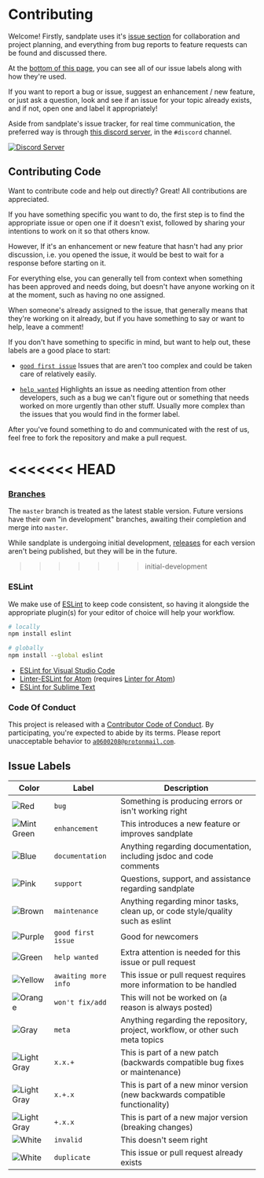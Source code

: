 # Contributing

Welcome! Firstly, sandplate uses it's [issue section](https://github.com/06000208/sandplate/issues) for collaboration and project planning, and everything from bug reports to feature requests can be found and discussed there. 

At the [bottom of this page](#labels), you can see all of our issue labels along with how they're used.

If you want to report a bug or issue, suggest an enhancement / new feature, or just ask a question, look and see if an issue for your topic already exists, and if not, open one and label it appropriately!

Aside from sandplate's issue tracker, for real time communication, the preferred way is through [this discord server](https://discord.gg/xErQY6M), in the `#discord` channel.

<a href="https://discord.gg/xErQY6M"><img src="https://discordapp.com/api/guilds/273550655673860106/embed.png" alt="Discord Server" /></a>

## Contributing Code

Want to contribute code and help out directly? Great! All contributions are appreciated.

If you have something specific you want to do, the first step is to find the appropriate issue or open one if it doesn't exist, followed by sharing your intentions to work on it so that others know.

However, If it's an enhancement or new feature that hasn't had any prior discussion, i.e. you opened the issue, it would be best to wait for a response before starting on it.

For everything else, you can generally tell from context when something has been approved and needs doing, but doesn't have anyone working on it at the moment, such as having no one assigned.

When someone's already assigned to the issue, that generally means that they're working on it already, but if you have something to say or want to help, leave a comment!

If you don't have something to specific in mind, but want to help out, these labels are a good place to start:

- [`good first issue`](https://github.com/06000208/sandplate/labels/good%20first%20issue) Issues that are aren't too complex and could be taken care of relatively easily.

- [`help wanted`](https://github.com/06000208/sandplate/labels/help%20wanted) Highlights an issue as needing attention from other developers, such as a bug we can't figure out or something that needs worked on more urgently than other stuff. Usually more complex than the issues that you would find in the former label.

After you've found something to do and communicated with the rest of us, feel free to fork the repository and make a pull request.

<<<<<<< HEAD
=======
### [Branches](https://github.com/06000208/sandplate/branches)

The `master` branch is treated as the latest stable version. Future versions have their own "in development" branches, awaiting their completion and merge into `master`.

While sandplate is undergoing initial development, [releases](https://github.com/06000208/sandplate/releases/) for each version aren't being published, but they will be in the future.

>>>>>>> initial-development
### ESLint

We make use of [ESLint](https://www.npmjs.com/package/eslint) to keep code consistent, so having it alongside the appropriate plugin(s) for your editor of choice will help your workflow.

```bash
# locally
npm install eslint

# globally
npm install --global eslint
```

- [ESLint for Visual Studio Code](https://marketplace.visualstudio.com/items?itemName=dbaeumer.vscode-eslint)
- [Linter-ESLint for Atom](https://atom.io/packages/linter-eslint) (requires [Linter for Atom](https://atom.io/packages/linter))
- [ESLint for Sublime Text](https://packagecontrol.io/packages/ESLint)

### Code Of Conduct

This project is released with a [Contributor Code of Conduct](CODE_OF_CONDUCT.md). By participating, you're expected to abide by its terms. Please report unacceptable behavior to [`a0600208@protonmail.com`](mailto:a0600208@protonmail.com).

## Issue Labels <a id="labels"></a>

| Color | Label | Description |
|-------|-------|-------------|
| ![Red](https://satyr.io/64x16/e36875?text=+)        | `bug`                | Something is producing errors or isn't working right                            |
| ![Mint Green](https://satyr.io/64x16/97e6c6?text=+) | `enhancement`        | This introduces a new feature or improves sandplate                             |
| ![Blue](https://satyr.io/64x16/90cff5?text=+)       | `documentation`      | Anything regarding documentation, including jsdoc and code comments             |
| ![Pink](https://satyr.io/64x16/e6a9e8?text=+)       | `support`            | Questions, support, and assistance regarding sandplate                          |
| ![Brown](https://satyr.io/64x16/cfb6a3?text=+)      | `maintenance`        | Anything regarding minor tasks, clean up, or code style/quality such as eslint  |
| ![Purple](https://satyr.io/64x16/bfb0e8?text=+)     | `good first issue`   | Good for newcomers                                                              |
| ![Green](https://satyr.io/64x16/a5db88?text=+)      | `help wanted`        | Extra attention is needed for this issue or pull request                        |
| ![Yellow](https://satyr.io/64x16/f5d56e?text=+)     | `awaiting more info` | This issue or pull request requires more information to be handled              |
| ![Orange](https://satyr.io/64x16/edb468?text=+)     | `won't fix/add`      | This will not be worked on (a reason is always posted)                          |
| ![Gray](https://satyr.io/64x16/9e9e9e?text=+)       | `meta`               | Anything regarding the repository, project, workflow, or other such meta topics |
| ![Light Gray](https://satyr.io/64x16/d4d4d4?text=+) | `x.x.+`              | This is part of a new patch (backwards compatible bug fixes or maintenance)     |
| ![Light Gray](https://satyr.io/64x16/d4d4d4?text=+) | `x.+.x`              | This is part of a new minor version (new backwards compatible functionality)    |
| ![Light Gray](https://satyr.io/64x16/d4d4d4?text=+) | `+.x.x`              | This is part of a new major version (breaking changes)                          |
| ![White](https://satyr.io/64x16/ffffff?text=+)      | `invalid`            | This doesn't seem right                                                         |
| ![White](https://satyr.io/64x16/ffffff?text=+)      | `duplicate`          | This issue or pull request already exists     
